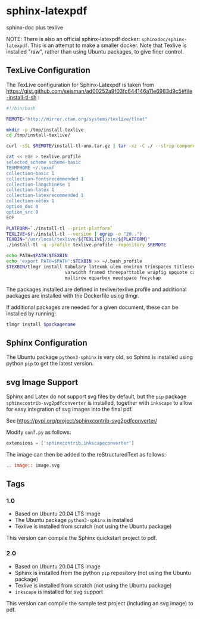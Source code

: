 # sphinx-latexpdf

sphinx-doc plus texlive

NOTE: There is also an official sphinx-latexpdf docker: `sphinxdoc/sphinx-latexpdf`.
This is an attempt to make a smaller docker. Note that Texlive is installed "raw", rather than using Ubuntu packages, to give finer control.

## TexLive Configuration

The TexLive configuration for Sphinx-Latexpdf is taken from https://gist.github.com/seisman/ad00252a9f03fc644146a11e6983d9c5#file-install-tl-sh :

```bash
#!/bin/bash

REMOTE="http://mirror.ctan.org/systems/texlive/tlnet"

mkdir -p /tmp/install-texlive
cd /tmp/install-texlive/

curl -sSL $REMOTE/install-tl-unx.tar.gz | tar -xz -C ./ --strip-components=1

cat << EOF > texlive.profile
selected_scheme scheme-basic
TEXMFHOME ~/.texmf
collection-basic 1
collection-fontsrecommended 1
collection-langchinese 1
collection-latex 1
collection-latexrecommended 1
collection-xetex 1
option_doc 0
option_src 0
EOF

PLATFORM=`./install-tl --print-platform`
TEXLIVE=$(./install-tl --version | egrep -o "20..")
TEXBIN="/usr/local/texlive/${TEXLIVE}/bin/${PLATFORM}"
./install-tl -q -profile texlive.profile -repository $REMOTE

echo PATH=$PATH:$TEXBIN
echo 'export PATH=$PATH':$TEXBIN >> ~/.bash_profile
$TEXBIN/tlmgr install tabulary latexmk ulem environ trimspaces titlesec \
                      varwidth framed threeparttable wrapfig upquote capt-of \
                      multirow eqparbox needspace fncychap
```

The packages installed are defined in texlive/texlive.profile and additional packages are installed with the Dockerfile using tlmgr.

If additional packages are needed for a given document, these can be installed by running:

```bash
tlmgr install $packagename
```

## Sphinx Configuration

The Ubuntu package `python3-sphinx` is very old, so Sphinx is installed using python `pip` to get the latest version.

## svg Image Support

Sphinx and Latex do not support svg files by default, but the `pip` package `sphinxcontrib-svg2pdfconverter` is installed, together with `inkscape` to allow for easy integration of svg images into the final pdf.

See https://pypi.org/project/sphinxcontrib-svg2pdfconverter/

Modify `conf.py` as follows:

```python
extensions = ['sphinxcontrib.inkscapeconverter']
```

The image can then be added to the reStructuredText as follows:

```rst
.. image:: image.svg
```

## Tags

### 1.0

- Based on Ubuntu 20.04 LTS image
- The Ubuntu package `python3-sphinx` is installed
- Texlive is installed from scratch (not using the Ubuntu package)

This version can compile the Sphinx quickstart project to pdf.

### 2.0

- Based on Ubuntu 20.04 LTS image
- Sphinx is installed from the python `pip` repository (not using the Ubuntu package)
- Texlive is installed from scratch (not using the Ubuntu package)
- `inkscape` is installed for svg support

This version can compile the sample test project (including an svg image) to pdf.